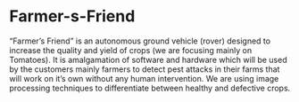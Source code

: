 # Farmer-s-Friend
“Farmer’s Friend” is an autonomous ground vehicle (rover) designed to increase the quality and yield of crops (we are focusing mainly on Tomatoes). It is amalgamation of software and hardware which will be used by the customers mainly farmers to detect pest attacks in their farms that will work on it’s own without any human intervention. We are using image processing techniques to differentiate between healthy and defective crops.
